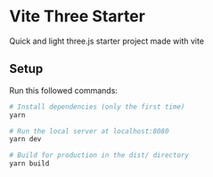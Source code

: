 # Vite Three Starter

Quick and light three.js starter project made with vite

## Setup

Run this followed commands:

```bash
# Install dependencies (only the first time)
yarn

# Run the local server at localhost:8080
yarn dev

# Build for production in the dist/ directory
yarn build
```
